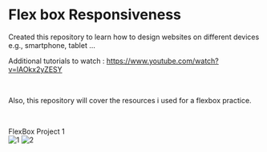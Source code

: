 # Flex box Responsiveness

Created this repository to learn how to design websites on different devices e.g., smartphone, tablet ...
<br>

Additional tutorials to watch :
https://www.youtube.com/watch?v=lAOkx2yZESY

<br>

Also, this repository will cover the resources i used for a flexbox practice. 

<br>

FlexBox Project 1<br>
![1](https://github.com/VBlazhenko/FlexBox-Design/assets/78543274/935eb892-5d89-4946-9478-d5b8e7c479a6)
![2](https://github.com/VBlazhenko/FlexBox-Design/assets/78543274/1929a5ce-b01a-4f8e-913f-468625eb1a15)
